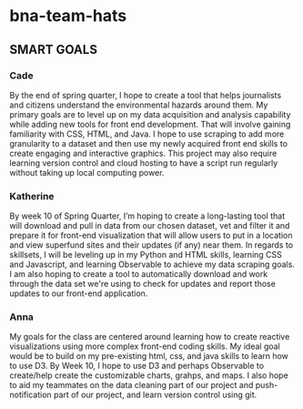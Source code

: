 # bna-team-hats

## SMART GOALS

### Cade
  By the end of spring quarter, I hope to create a tool that helps journalists and citizens understand the environmental hazards around them. My primary goals are to level up on my data acquisition and analysis capability while adding new tools for front end development. That will involve gaining familiarity with CSS, HTML, and Java. I hope to use scraping to add more granularity to a dataset and then use my newly acquired front end skills to create engaging and interactive graphics. This project may also require learning version control and cloud hosting to have a script run regularly without taking up local computing power. 

### Katherine
  By week 10 of Spring Quarter, I’m hoping to create a long-lasting tool that will download and pull in data from our chosen dataset, vet and filter it and prepare it for front-end visualization that will allow users to put in a location and view superfund sites and their updates (if any) near them. In regards to skillsets, I will be leveling up in my Python and HTML skills, learning CSS and Javascript, and learning Observable to achieve my data scraping goals. I am also hoping to create a tool to automatically download and work through the data set we're using to check for updates and report those updates to our front-end application. 

### Anna
  My goals for the class are centered around learning how to create reactive visualizations using more complex front-end coding skills. My ideal goal would be to build on my pre-existing html, css, and java skills to learn how to use D3. By Week 10, I hope to use D3 and perhaps Observable to create/help create the customizable charts, grahps, and maps. I also hope to aid my teammates on the data cleaning part of our project and push-notification part of our project, and learn version control using git.
